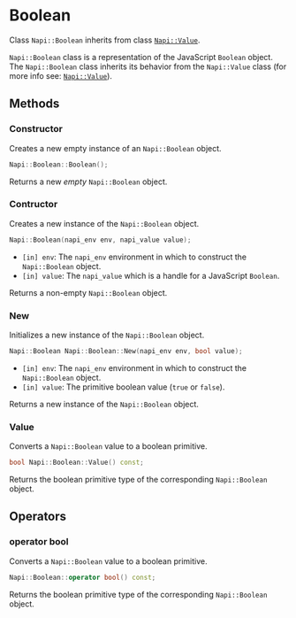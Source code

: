 # Boolean

Class `Napi::Boolean` inherits from class [`Napi::Value`][].

`Napi::Boolean` class is a representation of the JavaScript `Boolean` object. The
`Napi::Boolean` class inherits its behavior from the `Napi::Value` class
(for more info see: [`Napi::Value`](value.md)).

## Methods

### Constructor

Creates a new empty instance of an `Napi::Boolean` object.

```cpp
Napi::Boolean::Boolean();
```

Returns a new _empty_  `Napi::Boolean` object.

### Contructor

Creates a new instance of the `Napi::Boolean` object.

```cpp
Napi::Boolean(napi_env env, napi_value value);
```

- `[in] env`: The `napi_env` environment in which to construct the `Napi::Boolean` object.
- `[in] value`: The `napi_value` which is a handle for a JavaScript `Boolean`.

Returns a non-empty `Napi::Boolean` object.

### New

Initializes a new instance of the `Napi::Boolean` object.

```cpp
Napi::Boolean Napi::Boolean::New(napi_env env, bool value);
```
- `[in] env`: The `napi_env` environment in which to construct the `Napi::Boolean` object.
- `[in] value`: The primitive boolean value (`true` or `false`).

Returns a new instance of the `Napi::Boolean` object.

### Value

Converts a `Napi::Boolean` value to a boolean primitive.

```cpp
bool Napi::Boolean::Value() const;
```

Returns the boolean primitive type of the corresponding `Napi::Boolean` object.

## Operators

### operator bool

Converts a `Napi::Boolean` value to a boolean primitive.

```cpp
Napi::Boolean::operator bool() const;
```

Returns the boolean primitive type of the corresponding `Napi::Boolean` object.

[`Napi::Value`]: ./value.md
